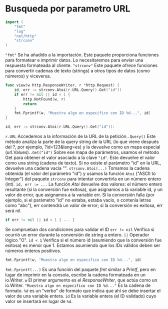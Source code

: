 # Busqueda por parametro URL

````go
import (
	"fmt"
	"log"
	"net/http"
	"strconv"
)
````
```"fmt"``` Se ha añadido a la importación. Este paquete proporciona funciones para formatear e imprimir datos. Lo necesitaremos para enviar una respuesta formateada al cliente. ```"strconv"``` Este paquete ofrece funciones para convertir cadenas de texto (strings) a otros tipos de datos (como números) y viceversa.

````go
func view(w http.ResponseWriter, r *http.Request) {
	id, err := strconv.Atoi(r.URL.Query().Get("id"))
	if err != nil || id < 1 {
		http.NotFound(w, r)
		return
	}
	fmt.Fprintf(w, "Muestra algo en especifico con ID %d...", id)
}
````
````go
id, err := strconv.Atoi(r.URL.Query().Get("id")):
````
```r.URL``` Accedemos a la información de la URL de la petición.```.Query()``` Este método analiza la parte de la query string de la URL (lo que viene después del ?, por ejemplo, ?id=123&lang=es) y la devuelve como un mapa especial (url.Values).```.Get("id")``` Sobre ese mapa de parámetros, usamos el método Get para obtener el valor asociado a la clave ```"id"```. Esto devuelve el valor como una string (cadena de texto). Si no existe el parámetro "id" en la URL, devuelve una cadena vacía "". ```strconv.Atoi(...)``` Tomamos la cadena obtenida (el valor del parámetro "id") y usamos la función ```Atoi``` ("ASCII to Integer") del paquete ```strconv``` para intentar convertirla en un número entero (int).
```id, err := ...``` La función *Atoi* devuelve dos valores: el número entero resultante (si la conversión fue exitosa), que asignamos a la variable id, y un valor de error, que asignamos a la variable err. Si la conversión falla (por ejemplo, si el parámetro "id" no estaba, estaba vacío, o contenía letras como "abc"), err contendrá un valor de error; si la conversión es exitosa, err será nil.

````go
if err != nil || id < 1 { ... }
````
Se comprueban dos condiciones para validar el ID ```err != nil``` Verifica si ocurrió un error durante la conversión de string a entero. ```||``` Operador lógico "O". ```id < 1``` Verifica si el número id (asumiendo que la conversión fue exitosa) es menor que 1. Estamos asumiendo que los IDs válidos deben ser números enteros positivos.

````go
fmt.Fprintf(w, "Muestra algo en especifico con ID %d...", id)
````
```fmt.Fprintf(...)``` Es una función del paquete *fmt* similar a *Printf*, pero en lugar de imprimir en la consola, escribe la cadena formateada en un io.Writer. ```w``` El primer argumento es el *ResponseWriter*, que actúa como un io.Writer. ```"Muestra algo en especifico con ID %d..."``` Es la cadena de formato. ```%d``` es un "verbo" de formato que indica que ahí se debe insertar el valor de una variable entera. ```id``` Es la variable entera (el ID validado) cuyo valor se insertará en lugar de ```%d```.
